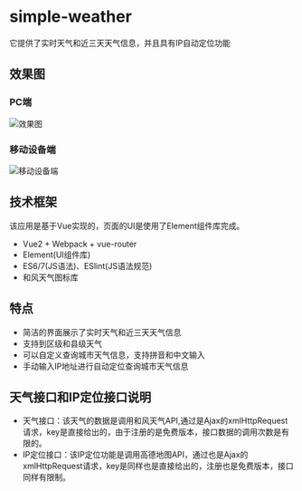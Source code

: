 # simple-weather
它提供了实时天气和近三天天气信息，并且具有IP自动定位功能

## 效果图
### PC端
![效果图](http://pdi3m4use.bkt.clouddn.com/weather.JPG)
### 移动设备端
![移动设备端](http://pdi3m4use.bkt.clouddn.com/weatherapp.JPG)
## 技术框架
该应用是基于Vue实现的，页面的UI是使用了Element组件库完成。
* Vue2 + Webpack + vue-router 
* Element(UI组件库)
* ES6/7(JS语法)、ESlint(JS语法规范)
* 和风天气图标库
## 特点
* 简洁的界面展示了实时天气和近三天天气信息
* 支持到区级和县级天气
* 可以自定义查询城市天气信息，支持拼音和中文输入
* 手动输入IP地址进行自动定位查询城市天气信息

## 天气接口和IP定位接口说明
* 天气接口：该天气的数据是调用和风天气API,通过是Ajax的xmlHttpRequest请求，key是直接给出的，由于注册的是免费版本，接口数据的调用次数是有限的。
* IP定位接口：该IP定位功能是调用高德地图API，通过也是Ajax的xmlHttpRequest请求，key是同样也是直接给出的，注册也是免费版本，接口同样有限制。
